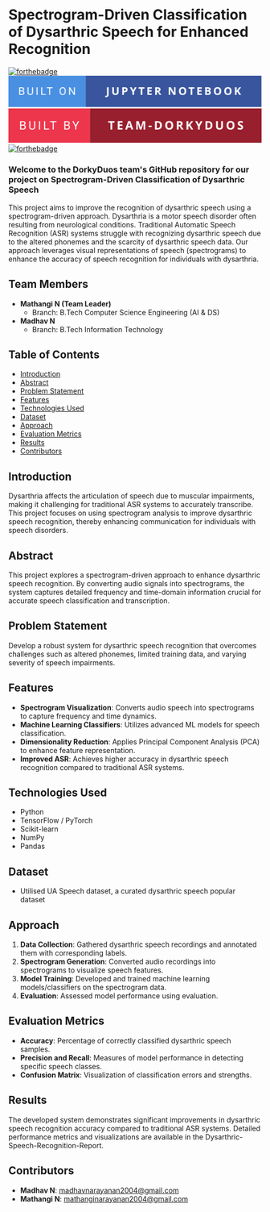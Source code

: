 # Spectrogram-Driven Classification of Dysarthric Speech for Enhanced Recognition

[![forthebadge](https://forthebadge.com/images/badges/made-with-python.svg)](https://forthebadge.com)
![custom-badge](https://raw.githubusercontent.com/mxdyyy/badge/7bbc06cca83b680ed421674221d629ebd9eab43f/built-on-jupyter-notebook.svg)
![custom-badge](https://raw.githubusercontent.com/mxdyyy/badge/e283407160e7c08b17db40211c9418f2a41807a7/built-by-team-dorkyduos%20(1).svg)
[![forthebadge](https://forthebadge.com/images/badges/built-with-love.svg)](https://forthebadge.com)

### Welcome to the DorkyDuos team's GitHub repository for our project on Spectrogram-Driven Classification of Dysarthric Speech

This project aims to improve the recognition of dysarthric speech using a spectrogram-driven approach. Dysarthria is a motor speech disorder often resulting from neurological conditions. Traditional Automatic Speech Recognition (ASR) systems struggle with recognizing dysarthric speech due to the altered phonemes and the scarcity of dysarthric speech data. Our approach leverages visual representations of speech (spectrograms) to enhance the accuracy of speech recognition for individuals with dysarthria.

## Team Members

- **Mathangi N (Team Leader)**
  - Branch: B.Tech Computer Science Engineering (AI & DS)
- **Madhav N**
  - Branch: B.Tech Information Technology

## Table of Contents
- [Introduction](#introduction)
- [Abstract](#abstract)
- [Problem Statement](#problem-statement)
- [Features](#features)
- [Technologies Used](#technologies-used)
- [Dataset](#dataset)
- [Approach](#approach)
- [Evaluation Metrics](#evaluation-metrics)
- [Results](#results)
- [Contributors](#contributors)

## Introduction
Dysarthria affects the articulation of speech due to muscular impairments, making it challenging for traditional ASR systems to accurately transcribe. This project focuses on using spectrogram analysis to improve dysarthric speech recognition, thereby enhancing communication for individuals with speech disorders.

## Abstract
This project explores a spectrogram-driven approach to enhance dysarthric speech recognition. By converting audio signals into spectrograms, the system captures detailed frequency and time-domain information crucial for accurate speech classification and transcription.

## Problem Statement
Develop a robust system for dysarthric speech recognition that overcomes challenges such as altered phonemes, limited training data, and varying severity of speech impairments.

## Features
- **Spectrogram Visualization**: Converts audio speech into spectrograms to capture frequency and time dynamics.
- **Machine Learning Classifiers**: Utilizes advanced ML models for speech classification.
- **Dimensionality Reduction**: Applies Principal Component Analysis (PCA) to enhance feature representation.
- **Improved ASR**: Achieves higher accuracy in dysarthric speech recognition compared to traditional ASR systems.

## Technologies Used
- Python
- TensorFlow / PyTorch
- Scikit-learn
- NumPy
- Pandas

## Dataset
- Utilised UA Speech dataset, a curated dysarthric speech popular dataset

## Approach
1. **Data Collection**: Gathered dysarthric speech recordings and annotated them with corresponding labels.
2. **Spectrogram Generation**: Converted audio recordings into spectrograms to visualize speech features.
3. **Model Training**: Developed and trained machine learning models/classifiers on the spectrogram data.
4. **Evaluation**: Assessed model performance using evaluation.

## Evaluation Metrics
- **Accuracy**: Percentage of correctly classified dysarthric speech samples.
- **Precision and Recall**: Measures of model performance in detecting specific speech classes.
- **Confusion Matrix**: Visualization of classification errors and strengths.

## Results
The developed system demonstrates significant improvements in dysarthric speech recognition accuracy compared to traditional ASR systems. Detailed performance metrics and visualizations are available in the Dysarthric-Speech-Recognition-Report.

## Contributors
- **Madhav N**: [madhavnarayanan2004@gmail.com](mailto:madhavnarayanan2004@gmail.com)
- **Mathangi N**: [mathanginarayanan2004@gmail.com](mailto:mathanginarayanan2004@gmail.com)
